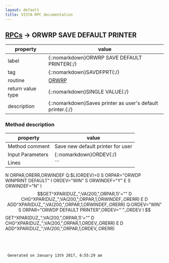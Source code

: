 ```yaml
---
layout: default
title: VISTA RPC documentation
---
```




## [RPCs](TableOfContent.md) &#8594; ORWRP SAVE DEFAULT PRINTER 

 property | value 
--- | --- 
 label | {::nomarkdown}ORWRP SAVE DEFAULT PRINTER{:/}
 tag | {::nomarkdown}SAVDFPRT{:/}
 routine | [ORWRP](http://code.osehra.org/dox/Routine_ORWRP_source.html)
 return value type | {::nomarkdown}SINGLE VALUE{:/}
 description | {::nomarkdown}Saves printer as user's default printer.{:/}


### Method description

 property | value 
 --- | --- 
 Method comment | Save new default printer for user
 Input Parameters | {::nomarkdown}ORDEV{:/}
 Lines | ```
 N ORPAR,ORERR,ORWINDEF
 Q:$L(ORDEV)=0
 S ORPAR="ORWDP WINPRINT DEFAULT"
 I ORDEV="WIN" S ORWINDEF="Y"
 E  S ORWINDEF="N"
 I $$GET^XPAR(DUZ_";VA(200,",ORPAR,1)'="" D CHG^XPAR(DUZ_";VA(200,",ORPAR,1,ORWINDEF,.ORERR)
 E  D ADD^XPAR(DUZ_";VA(200,",ORPAR,1,ORWINDEF,.ORERR)
 Q:ORDEV="WIN"
 S ORPAR="ORWDP DEFAULT PRINTER",ORDEV="`"_ORDEV
 I $$GET^XPAR(DUZ_";VA(200,",ORPAR,1)'="" D CHG^XPAR(DUZ_";VA(200,",ORPAR,1,ORDEV,.ORERR)
 E  D ADD^XPAR(DUZ_";VA(200,",ORPAR,1,ORDEV,.ORERR)
```




 Generated on January 13th 2017, 6:55:29 am